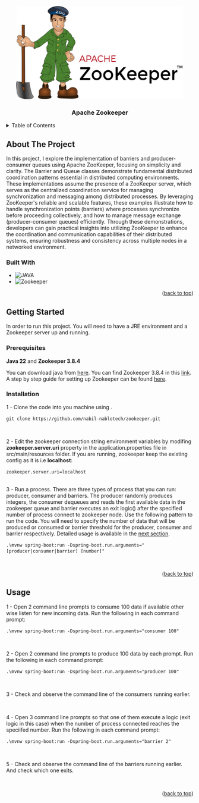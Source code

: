 <!-- Improved compatibility of back to top link: See: https://github.com/othneildrew/Best-README-Template/pull/73 -->
<a name="readme-top"></a>
<br />

<!-- PROJECT LOGO -->
<div align="center">
  <img src="images/zookeeper.svg" alt="Logo" width="450" height="250">
  <h3 align="center">Apache Zookeeper</h3>
</div>

<!-- TABLE OF CONTENTS -->
<details>
  <summary>Table of Contents</summary>
  <ol>
    <li>
      <a href="#about-the-project">About The Project</a>
      <ul>
        <li><a href="#built-with">Built With</a></li>
      </ul>
    </li>
    <li>
      <a href="#getting-started">Getting Started</a>
      <ul>
        <li><a href="#prerequisites">Prerequisites</a></li>
        <li><a href="#installation">Installation</a></li>
      </ul>
    </li>
    <li><a href="#usage">Usage</a></li>
  </ol>
</details>

<!-- ABOUT THE PROJECT -->
## About The Project
In this project, I explore the implementation of barriers and producer-consumer queues using Apache ZooKeeper, focusing on simplicity and clarity. The Barrier and Queue classes demonstrate fundamental distributed coordination patterns essential in distributed computing environments. These implementations assume the presence of a ZooKeeper server, which serves as the centralized coordination service for managing synchronization and messaging among distributed processes. By leveraging ZooKeeper's reliable and scalable features, these examples illustrate how to handle synchronization points (barriers) where processes synchronize before proceeding collectively, and how to manage message exchange (producer-consumer queues) efficiently. Through these demonstrations, developers can gain practical insights into utilizing ZooKeeper to enhance the coordination and communication capabilities of their distributed systems, ensuring robustness and consistency across multiple nodes in a networked environment.


### Built With
* ![JAVA](https://img.shields.io/badge/Java-ED8B00?style=for-the-badge&logo=openjdk&logoColor=white)
* ![Zookeeper](https://img.shields.io/badge/Zookeeper-355E3B)

<p align="right">(<a href="#readme-top">back to top</a>)</p>

<!-- GETTING STARTED -->
## Getting Started

In order to run this project. You will need to have a JRE environment and a Zookeeper server up and running. 


### Prerequisites
<strong>Java 22</strong> and <strong>Zookeeper 3.8.4</strong>

You can download java from <a href="https://www.oracle.com/java/technologies/downloads/#java22">here</a>. You can find Zookeeper 3.8.4 in this <a href="https://neo4j.com/docs/operations-manual/current/installation/">link</a>. A step by step guide for setting up Zookeeper can be found <a href="https://zookeeper.apache.org/doc/current/zookeeperStarted.html">here</a>. 
### Installation

1 - Clone the code into you machine using .

```shell
git clone https://github.com/nabil-nablotech/zookeeper.git
```
<br/>

2 - Edit the zookeeper connection string environment variables by modifing <Strong>zookeeper.server.uri</Strong> property in the application.properties file in src/main/resources folder. If you are running, zookeeper keep the existing config as it is i.e <Strong>localhost</Strong>:

```shell
zookeeper.server.uri=localhost
```

<br/>
3 - Run a process. There are three types of process that you can run: producer, consumer and barriers. The producer randomly produces integers, the consumer dequeues and reads the first available data in the zookeeper queue and barrier executes an exit logic() after the specified number of process connect to zookeeper node. Use the following pattern to run the code. You will need to specify the number of data that will be produced or consumed or barrier threshold for the producer, consumer and barrier respectively. Detailed usage is available in the <a href="#usage">next section</a>.

```shell
.\mvnw spring-boot:run -Dspring-boot.run.arguments="[producer|consumer|barrier] [number]"
```
<br/>

<p align="right">(<a href="#readme-top">back to top</a>)</p>

<!-- USAGE EXAMPLES -->
## Usage

1 - Open 2 command line prompts to consume 100 data if available other wise listen for new incoming data. Run the following in each command prompt:
```shell
.\mvnw spring-boot:run -Dspring-boot.run.arguments="consumer 100"
```

<br/>

2 - Open 2 command line prompts to produce 100 data by each prompt. Run the following in each command prompt:
```shell
.\mvnw spring-boot:run -Dspring-boot.run.arguments="producer 100"
```

<br/>

3 - Check and observe the command line of the consumers running earlier.

<br/>

4 - Open 3 command line prompts so that one of them execute a logic (exit logic in this case) when the number of process connected reaches the speciifed number. Run the following in each command prompt:
```shell
.\mvnw spring-boot:run -Dspring-boot.run.arguments="barrier 2"
```

<br/>

5 - Check and observe the command line of the barriers running earlier. And check which one exits.

<br/>

<p align="right">(<a href="#readme-top">back to top</a>)</p>
